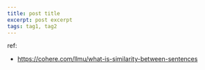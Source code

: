 ```yaml
---
title: post title
excerpt: post excerpt
tags: tag1, tag2
---
```


ref:
- https://cohere.com/llmu/what-is-similarity-between-sentences
